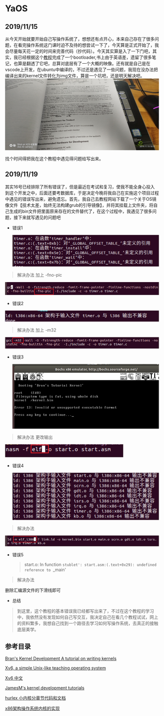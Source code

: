 # YaOS
## 2019/11/15

​	从今天开始就要开始自己写操作系统了，想想还有点开心，本来自己存在了很多问题，在看完操作系统这门课时迫不及待的想尝试一下了，今天算是正式开始了，我会尽量每天花一定的时间来完善代码（抄代码）。今天其实算是入了一下门吧，其实，我已经根据这个[教程]( http://www.osdever.net/bkerndev/index.php )完成了一个bootloader,书上由于英语差，遗留了很多笔记，也算是翻透了它吧，总算对底层有了一个大概的映像。还有就是自己是在vscode上开发，在ubuntu中编译的，不过还是遇见了一些问题，我现在没办法把编译出来的kernel文件转化为img文件，算是一个坑吧，还是明天解决吧。![IMG_20191115_181231](pic/IMG_20191115_181231.jpg)

找个时间得把我在这个教程中遇见得问题给写出来。

## 2019/11/19

​	其实16号已经排除了所有错误了，但是最近在考试和复习，使我不能全身心投入到这个开发之中，后面还要考数据库，于是决定今晚将我自己在实施这个项目过程中遇见的错误写出来，避免遗忘。首先，我自己去教程网站下载了一个关于OS镜像文件【技术太差，始终无法构建grub的引导镜像】，并将其挂载上文件夹，将自己生成的bin文件把里面原来存在的文件替代了，在这个过程中，我遇见了很多问题，接下来就写遇见的问题吧

- 错误1

  ![image-20191119152601402](pic/image-20191119152601402.png)

> 解决办法 加上 -fno-pic

![image-20191119152740496](pic/image-20191119152740496.png)

- 错误2

![image-20191119152832855](pic/image-20191119152832855.png)

> 解决办法 加上 -m32

![image-20191119152924467](pic/image-20191119152924467.png)

- 错误3

  ![image-20191119153117324](pic/image-20191119153117324.png)

> 解决办法 更改输出

![image-20191119153205846](pic/image-20191119153205846.png)

- 错误4

  ![image-20191119153244251](pic/image-20191119153244251.png)

> 解决办法 

![image-20191119153324787](pic/image-20191119153324787.png)

- 错误5

  >  start.o: In function `stublet':
  > start.asm:(.text+0x29): undefined reference to `_main' 

> 解决办法

删除汇编源文件的下滑线即可

- 总结

>  到这里，这个教程的基本错误我已经都写出来了，不过在这个教程的学习中，我依然没有发现如何自己写交互，我决定自己在看几个教程试试，网上的资料繁多，我想自己找到一个路径去学习如何写操作系统，去真正的接触底层美学。



## 参考目录

 [ Bran's Kernel Development A tutorial on writing kernels ](http://www.osdever.net/bkerndev/Docs/title.htm )

[Xv6, a simple Unix-like teaching operating system]( https://pdos.csail.mit.edu/6.828/2011/xv6.html#v6 )

 [Xv6 中文](https://github.com/ranxian/xv6-chinese )

[ JamesM's kernel development tutorials ]( http://www.jamesmolloy.co.uk/tutorial_html/  )

[ hurlex 小内核分章节代码和文档 ]( https://github.com/hurley25/hurlex-doc/pulls )

[x86架构操作系统内核的实现](http://wiki.0xffffff.org/)